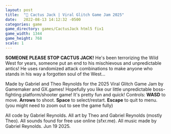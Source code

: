 ```yaml
---
layout: post
title:  "🌵 Cactus Jack | Viral Glitch Game Jam 2025"
date:   2022-08-13 14:12:32 -0500
categories: game
game_directory: games/CactusJack html5 fix1
game_width: 1344
game_height: 768
scale: 1
---
```


**SOMEONE PLEASE STOP CACTUS JACK!** He's been terrorizing the Wild West for years, someone put an end to his mischievous and unpredictable antics! He uses randomized attack combinations to make anyone who stands in his way a forgotten soul of the West...

Made by Gabriel and Theo Reynolds for the 2025 Viral Glitch Game Jam by Gamemaker and GX.games!
Hopefully you like our little unpredictable boss-fighting platform/shooter game! It's pretty fun and quick!
Controls: **WASD** to move. **Arrows** to shoot. **Space** to select/restart. **Escape** to quit to menu. (you might need to zoom out to see the game fully)

All code by Gabriel Reynolds. All art by Theo and Gabriel Reynolds (mostly Theo). All sounds found for free use online (sfxr.me). All music made by Gabriel Reynolds. Jun 19 2025.

